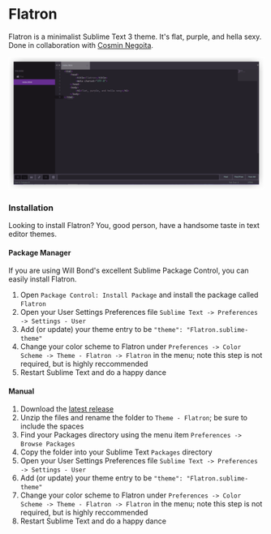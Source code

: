 Flatron
=======

Flatron is a minimalist Sublime Text 3 theme. It's flat, purple, and hella sexy. Done in collaboration with [Cosmin Negoita](https://twitter.com/csmnng).

![Flatron](Screenshots/Flatron.png)

### Installation

Looking to install Flatron? You, good person, have a handsome taste in text editor themes.

#### Package Manager

If you are using Will Bond's excellent Sublime Package Control, you can easily install Flatron.
  1. Open `Package Control: Install Package` and install the package called `Flatron`
  2. Open your User Settings Preferences file `Sublime Text -> Preferences -> Settings - User`
  3. Add (or update) your theme entry to be `"theme": "Flatron.sublime-theme"`
  4. Change your color scheme to Flatron under `Preferences -> Color Scheme -> Theme - Flatron -> Flatron` in the menu; note this step is not required, but is highly reccommended
  5. Restart Sublime Text and do a happy dance

#### Manual
  1. Download the [latest release](https://github.com/Codingbean/Flatron/releases)
  2. Unzip the files and rename the folder to `Theme - Flatron`; be sure to include the spaces
  3. Find your Packages directory using the menu item `Preferences -> Browse Packages`
  4. Copy the folder into your Sublime Text `Packages` directory
  5. Open your User Settings Preferences file `Sublime Text -> Preferences -> Settings - User`
  6. Add (or update) your theme entry to be `"theme": "Flatron.sublime-theme"`
  7. Change your color scheme to Flatron under `Preferences -> Color Scheme -> Theme - Flatron -> Flatron` in the menu; note this step is not required, but is highly reccommended
  8. Restart Sublime Text and do a happy dance
